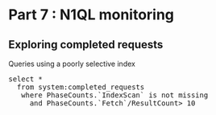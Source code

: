 # Part 7 : N1QL monitoring

## Exploring completed requests

Queries using a poorly selective index

<pre id="example">
select *
  from system:completed_requests
   where PhaseCounts.`IndexScan` is not missing
     and PhaseCounts.`Fetch`/ResultCount> 10
</pre>
